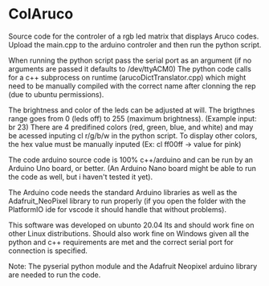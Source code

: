 # ColAruco

Source code for the controler of a rgb led matrix that displays Aruco codes. Upload the main.cpp to the arduino controler and then run the python script.

When running the python script pass the serial port as an argument (if no arguments are passed it defaults to /dev/ttyACM0) The python code calls for a c++ subprocess on runtime (arucoDictTranslator.cpp) which might need to be manually compiled with the correct name after clonning the rep (due to ubuntu permissions).

The brightness and color of the leds can be adjusted at will. The brigthnes range goes from 0 (leds off) to 255 (maximum brightness). (Example input: br 23) There are 4 predifined colors (red, green, blue, and white) and may be acessed inputing cl r/g/b/w in the python script. To display other colors, the hex value must be manually inputed (Ex: cl ff00ff -> value for pink)

The code arduino source code is 100% c++/arduino and can be run by an Arduino Uno board, or better. (An Arduino Nano board might be able to run the code as well, but i haven't tested it yet).

The Arduino code needs the standard Arduino libraries as well as the Adafruit_NeoPixel library to run properly (if you open the folder with the PlatformIO ide for vscode it should handle that without problems).

This software was developed on ubunto 20.04 lts and should work fine on other Linux distributions. Should also work fine on Windows given all the python and c++ requirements are met and the correct serial port for connection is specified.

Note: The pyserial python module and the Adafruit Neopixel arduino library are needed to run the code.
